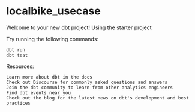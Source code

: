 # localbike_usecase
Welcome to your new dbt project!
Using the starter project

Try running the following commands:

    dbt run
    dbt test

Resources:

    Learn more about dbt in the docs
    Check out Discourse for commonly asked questions and answers
    Join the dbt community to learn from other analytics engineers
    Find dbt events near you
    Check out the blog for the latest news on dbt's development and best practices
